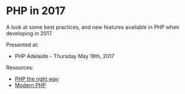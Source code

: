 # PHP in 2017

A look at some best practices, and new features available in PHP when developing in 2017.

Presented at:

* PHP Adelaide - Thursday May 18th, 2017

Resources:

* [PHP the right way](http://www.phptherightway.com)
* [Modern PHP](http://shop.oreilly.com/product/0636920033868.do)
